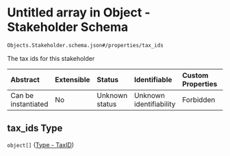 # Untitled array in Object - Stakeholder Schema

```txt
Objects.Stakeholder.schema.json#/properties/tax_ids
```

The tax ids for this stakeholder

| Abstract            | Extensible | Status         | Identifiable            | Custom Properties | Additional Properties | Access Restrictions | Defined In                                                                                |
| :------------------ | :--------- | :------------- | :---------------------- | :---------------- | :-------------------- | :------------------ | :---------------------------------------------------------------------------------------- |
| Can be instantiated | No         | Unknown status | Unknown identifiability | Forbidden         | Allowed               | none                | [Stakeholder.schema.json*](../out/objects/Stakeholder.schema.json "open original schema") |

## tax_ids Type

`object[]` ([Type - TaxID](issuer-properties-tax_ids-type---taxid.md))
